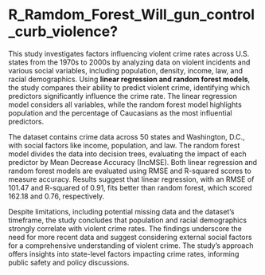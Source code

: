 # R_Ramdom_Forest_Will_gun_control_curb_violence?

This study investigates factors influencing violent crime rates across U.S. states from the 1970s to 2000s by analyzing data on violent incidents and various social variables, including population, density, income, law, and racial demographics. Using **linear regression and random forest models**, the study compares their ability to predict violent crime, identifying which predictors significantly influence the crime rate. The linear regression model considers all variables, while the random forest model highlights population and the percentage of Caucasians as the most influential predictors.

The dataset contains crime data across 50 states and Washington, D.C., with social factors like income, population, and law. The random forest model divides the data into decision trees, evaluating the impact of each predictor by Mean Decrease Accuracy (IncMSE). Both linear regression and random forest models are evaluated using RMSE and R-squared scores to measure accuracy. Results suggest that linear regression, with an RMSE of 101.47 and R-squared of 0.91, fits better than random forest, which scored 162.18 and 0.76, respectively.

Despite limitations, including potential missing data and the dataset’s timeframe, the study concludes that population and racial demographics strongly correlate with violent crime rates. The findings underscore the need for more recent data and suggest considering external social factors for a comprehensive understanding of violent crime. The study’s approach offers insights into state-level factors impacting crime rates, informing public safety and policy discussions.
